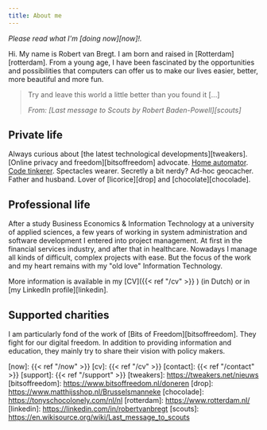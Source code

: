 ```yaml
---
title: About me
---
```

<!-- markdownlint-disable MD052 -->

*Please read what I'm [doing now][now]!.*

Hi. My name is Robert van Bregt. I am born and raised in [Rotterdam][rotterdam].
From a young age, I have been fascinated by the opportunities and possibilities that computers can offer us to make our lives easier, better, more beautiful and more fun.

> Try and leave this world a little better than you found it [...]
>
> *From: [Last message to Scouts by Robert Baden-Powell][scouts]*

## Private life

Always curious about [the latest technological developments][tweakers].
[Online privacy and freedom][bitsoffreedom] advocate.
[Home automator](/tags/domotics).
[Code tinkerer](/tags/code).
Spectacles wearer.
Secretly a bit nerdy?
Ad-hoc geocacher.
Father and husband.
Lover of [licorice][drop] and [chocolate][chocolade].

## Professional life

After a study Business Economics & Information Technology at a university of applied sciences, a few years of working in system administration and software development I entered into project management.
At first in the financial services industry, and after that in healthcare.
Nowadays I manage all kinds of difficult, complex projects with ease. But the focus of the work and my heart remains with my "old love" Information Technology.

More information is available in my [CV]({{< ref "/cv" >}} ) (in Dutch) or in [my LinkedIn profile][linkedin].

## Supported charities

I am particularly fond of the work of [Bits of Freedom][bitsoffreedom]. They fight for our digital freedom. In addition to providing information and education, they mainly try to share their vision with policy makers.

[now]: {{< ref "/now" >}}
[cv]: {{< ref "/cv" >}}
[contact]: {{< ref "/contact" >}}
[support]: {{< ref "/support" >}}
[tweakers]: <https://tweakers.net/nieuws>
[bitsoffreedom]: <https://www.bitsoffreedom.nl/doneren>
[drop]: <https://www.matthijsshop.nl/Brusselsmanneke>
[chocolade]: <https://tonyschocolonely.com/nl/nl>
[rotterdam]: <https://www.rotterdam.nl/>
[linkedin]: <https://linkedin.com/in/robertvanbregt>
[scouts]: <https://en.wikisource.org/wiki/Last_message_to_scouts>
